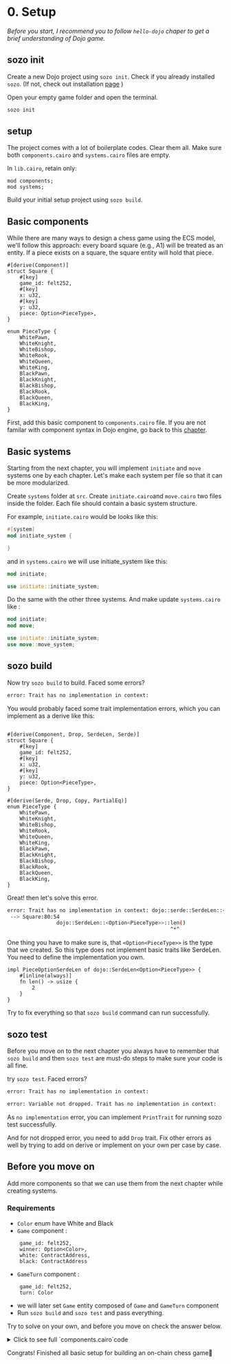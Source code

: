 # 0. Setup

_Before you start, I recommend you to follow `hello-dojo` chaper to get a brief understanding of Dojo game._

## sozo init

Create a new Dojo project using `sozo init`. Check if you already installed `sozo`. (If not, check out installation [page](../../getting-started/installation.md) )

Open your empty game folder and open the terminal.

```sh
sozo init
```

## setup

The project comes with a lot of boilerplate codes. Clear them all. Make sure both `components.cairo` and `systems.cairo` files are empty.

In `lib.cairo`, retain only:

```rust,ignore
mod components;
mod systems;
```

Build your initial setup project using `sozo build`.

## Basic components

While there are many ways to design a chess game using the ECS model, we'll follow this approach: every board square (e.g., A1) will be treated as an entity. If a piece exists on a square, the square entity will hold that piece.

```rust,ignore
#[derive(Component)]
struct Square {
    #[key]
    game_id: felt252,
    #[key]
    x: u32,
    #[key]
    y: u32,
    piece: Option<PieceType>,
}

enum PieceType {
    WhitePawn,
    WhiteKnight,
    WhiteBishop,
    WhiteRook,
    WhiteQueen,
    WhiteKing,
    BlackPawn,
    BlackKnight,
    BlackBishop,
    BlackRook,
    BlackQueen,
    BlackKing,
}
```

First, add this basic component to `components.cairo` file. If you are not familar with component syntax in Dojo engine, go back to this [chapter](../../framework/cairo/components.md).

## Basic systems

Starting from the next chapter, you will implement `initiate` and `move` systems one by each chapter. Let's make each system per file so that it can be more modularized.

Create `systems` folder at `src`. Create `initiate.cairo`and `move.cairo` two files inside the folder. Each file should contain a basic system structure.

For example, `initiate.cairo` would be looks like this:

```rust
#[system]
mod initiate_system {

}
```

and in `systems.cairo` we will use initiate_system like this:

```rust
mod initiate;

use initiate::initiate_system;
```

Do the same with the other three systems. And make update `systems.cairo` like :

```rust
mod initiate;
mod move;

use initiate::initiate_system;
use move::move_system;
```

## sozo build

Now try `sozo build` to build. Faced some errors?

```sh
error: Trait has no implementation in context:
```

You would probably faced some trait implementation errors, which you can implement as a derive like this:

```rust,ignore

#[derive(Component, Drop, SerdeLen, Serde)]
struct Square {
    #[key]
    game_id: felt252,
    #[key]
    x: u32,
    #[key]
    y: u32,
    piece: Option<PieceType>,
}

#[derive(Serde, Drop, Copy, PartialEq)]
enum PieceType {
    WhitePawn,
    WhiteKnight,
    WhiteBishop,
    WhiteRook,
    WhiteQueen,
    WhiteKing,
    BlackPawn,
    BlackKnight,
    BlackBishop,
    BlackRook,
    BlackQueen,
    BlackKing,
}
```

Great! then let's solve this error.

```sh
error: Trait has no implementation in context: dojo::serde::SerdeLen::<core::option::Option::<dojo_chess::components::PieceType>>
 --> Square:80:54
                dojo::SerdeLen::<Option<PieceType>>::len()
                                                     ^*^
```

One thing you have to make sure is, that `<Option<PieceType>>` is the type that we created. So this type does not implement basic traits like SerdeLen. You need to define the implementation you own.

```rust,ignore
impl PieceOptionSerdeLen of dojo::SerdeLen<Option<PieceType>> {
    #[inline(always)]
    fn len() -> usize {
        2
    }
}
```

Try to fix everything so that `sozo build` command can run successfully.

## sozo test

Before you move on to the next chapter you always have to remember that `sozo build` and then `sozo test` are must-do steps to make sure your code is all fine.

try `sozo test`. Faced errors?

```sh
error: Trait has no implementation in context:
```

```sh
error: Variable not dropped. Trait has no implementation in context:
```

As `no implementation` error, you can implement `PrintTrait` for running sozo test successfully.

And for not dropped error, you need to add `Drop` trait. Fix other errors as well by trying to add on derive or implement on your own per case by case.

## Before you move on

Add more components so that we can use them from the next chapter while creating systems.

### Requirements

- `Color` enum have White and Black
- `Game` component :

```
    game_id: felt252,
    winner: Option<Color>,
    white: ContractAddress,
    black: ContractAddress
```

- `GameTurn` component :

```
    game_id: felt252,
    turn: Color
```

- we will later set `Game` entity composed of `Game` and `GameTurn` component
- Run `sozo build` and `sozo test` and pass everything.

Try to solve on your own, and before you move on check the answer below.

<details>
<summary>Click to see full `components.cairo`code</summary>

```rust,ignore
use debug::PrintTrait;
use starknet::ContractAddress;

#[derive(Component, Drop, SerdeLen, Serde)]
struct Square {
    #[key]
    game_id: felt252,
    #[key]
    x: u32,
    #[key]
    y: u32,
    piece: Option<PieceType>,
}

#[derive(Serde, Drop, Copy, PartialEq)]
enum PieceType {
    WhitePawn,
    WhiteKnight,
    WhiteBishop,
    WhiteRook,
    WhiteQueen,
    WhiteKing,
    BlackPawn,
    BlackKnight,
    BlackBishop,
    BlackRook,
    BlackQueen,
    BlackKing,
}

#[derive(Serde, Drop, Copy, PartialEq)]
enum Color {
    White,
    Black,
}


impl PieceOptionSerdeLen of dojo::SerdeLen<Option<PieceType>> {
    #[inline(always)]
    fn len() -> usize {
        2
    }
}

impl ColorPrintTrait of PrintTrait<Color> {
    #[inline(always)]
    fn print(self: Color) {
        match self {
            Color::White(_) => {
                'White'.print();
            },
            Color::Black(_) => {
                'Black'.print();
            },
        }
    }
}

impl ColorOptionPrintTrait of PrintTrait<Option<Color>> {
    #[inline(always)]
    fn print(self: Option<Color>) {
        match self {
            Option::Some(color) => {
                color.print();
            },
            Option::None(_) => {
                'None'.print();
            }
        }
    }
}


impl BoardPrintTrait of PrintTrait<(u32, u32)> {
    #[inline(always)]
    fn print(self: (u32, u32)) {
        let (x, y): (u32, u32) = self;
        x.print();
        y.print();
    }
}


impl PieceTypeOptionPrintTrait of PrintTrait<Option<PieceType>> {
    #[inline(always)]
    fn print(self: Option<PieceType>) {
        match self {
            Option::Some(piece_type) => {
                piece_type.print();
            },
            Option::None(_) => {
                'None'.print();
            }
        }
    }
}


impl PieceTypePrintTrait of PrintTrait<PieceType> {
    #[inline(always)]
    fn print(self: PieceType) {
        match self {
            PieceType::WhitePawn(_) => {
                'WhitePawn'.print();
            },
            PieceType::WhiteKnight(_) => {
                'WhiteKnight'.print();
            },
            PieceType::WhiteBishop(_) => {
                'WhiteBishop'.print();
            },
            PieceType::WhiteRook(_) => {
                'WhiteRook'.print();
            },
            PieceType::WhiteQueen(_) => {
                'WhiteQueen'.print();
            },
            PieceType::WhiteKing(_) => {
                'WhiteKing'.print();
            },
            PieceType::BlackPawn(_) => {
                'BlackPawn'.print();
            },
            PieceType::BlackKnight(_) => {
                'BlackKnight'.print();
            },
            PieceType::BlackBishop(_) => {
                'BlackBishop'.print();
            },
            PieceType::BlackRook(_) => {
                'BlackRook'.print();
            },
            PieceType::BlackQueen(_) => {
                'BlackQueen'.print();
            },
            PieceType::BlackKing(_) => {
                'BlackKing'.print();
            },
        }
    }
}

impl ColorSerdeLen of dojo::SerdeLen<Color> {
    #[inline(always)]
    fn len() -> usize {
        1
    }
}

#[derive(Component, Drop, SerdeLen, Serde)]
struct Game {
    /// game id, computed as follows pedersen_hash(player1_address, player2_address)
    #[key]
    game_id: felt252,
    winner: Option<Color>,
    white: ContractAddress,
    black: ContractAddress
}


#[derive(Component, Drop, SerdeLen, Serde)]
struct GameTurn {
    #[key]
    game_id: felt252,
    turn: Color,
}

impl OptionPieceColorSerdeLen of dojo::SerdeLen<Option<Color>> {
    #[inline(always)]
    fn len() -> usize {
        1
    }
}

```

</details>

Congrats! Finished all basic setup for building an on-chain chess game🎉
